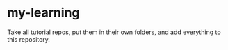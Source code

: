 # my-learning

Take all tutorial repos, put them in their own folders, and add everything to this repository. 
